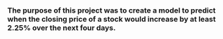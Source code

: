 ### The purpose of this project was to create a model to predict when the closing price of a stock would increase by at least 2.25% over the next four days.
